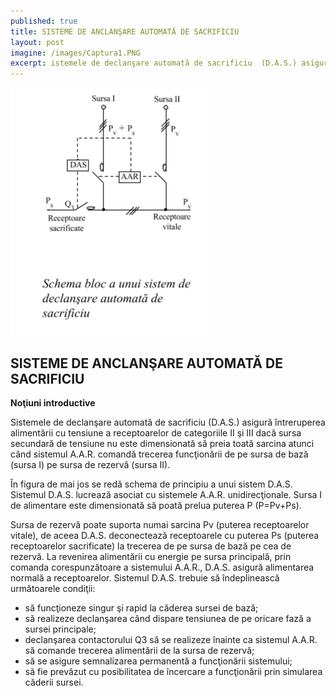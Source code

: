 ```yaml
---
published: true
title: SISTEME DE ANCLANŞARE AUTOMATĂ DE SACRIFICIU
layout: post
imagine: /images/Captura1.PNG
excerpt: istemele de declanşare automată de sacrificiu  (D.A.S.) asigură întreruperea alimentării cu tensiune a receptoarelor de categoriile II şi III dacă sursa secundară 
---
```

 
 
![Electrician, Home-Electric](/images/Captura3.PNG)



## SISTEME DE ANCLANŞARE AUTOMATĂ DE SACRIFICIU


**Noţiuni introductive**

Sistemele de declanşare automată de sacrificiu  (D.A.S.) asigură întreruperea alimentării cu tensiune a receptoarelor de categoriile II şi III dacă sursa secundară de tensiune nu este dimensionată să preia toată sarcina atunci când sistemul A.A.R. comandă trecerea funcţionării de pe sursa de bază (sursa I) pe sursa de rezervă (sursa II).

În figura de mai jos se redă schema de principiu a unui sistem D.A.S. Sistemul D.A.S. lucrează asociat cu sistemele A.A.R. unidirecţionale. Sursa I de alimentare este dimensionată să poată prelua puterea  P (P=Pv+Ps). 

Sursa de rezervă poate suporta numai sarcina Pv (puterea receptoarelor vitale), de aceea D.A.S. deconectează receptoarele cu puterea Ps (puterea receptoarelor sacrificate) la trecerea de pe sursa de bază pe cea de rezervă. La revenirea alimentării cu energie pe sursa principală, prin comanda corespunzătoare a sistemului A.A.R., D.A.S. asigură alimentarea normală a receptoarelor. Sistemul D.A.S. trebuie să îndeplinească următoarele condiţii:

- să funcţioneze singur şi rapid la căderea sursei de bază;
- să realizeze declanşarea când dispare tensiunea de pe oricare fază a sursei principale;
- declanşarea contactorului Q3 să se realizeze înainte ca sistemul A.A.R. să comande trecerea alimentării de la sursa de rezervă;
- să se asigure semnalizarea permanentă a funcţionării sistemului;
- să fie prevăzut cu posibilitatea de încercare a funcţionării prin simularea căderii sursei.



